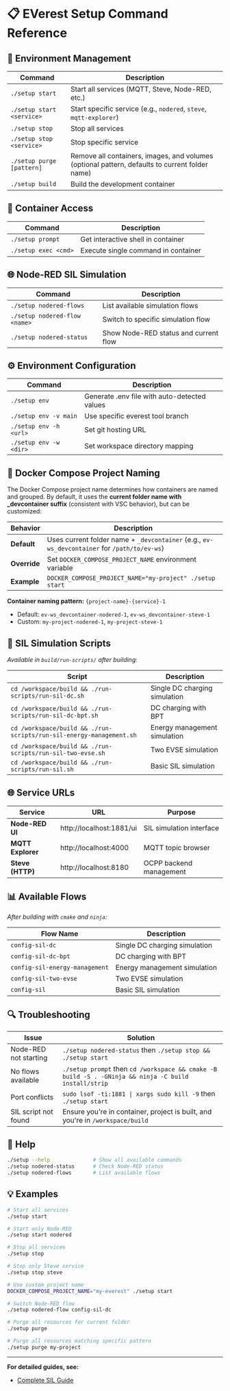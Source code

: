 # 📋 EVerest Setup Command Reference

## 🚀 Environment Management

| Command | Description |
|---------|-------------|
| `./setup start` | Start all services (MQTT, Steve, Node-RED, etc.) |
| `./setup start <service>` | Start specific service (e.g., `nodered`, `steve`, `mqtt-explorer`) |
| `./setup stop` | Stop all services |
| `./setup stop <service>` | Stop specific service |
| `./setup purge [pattern]` | Remove all containers, images, and volumes (optional pattern, defaults to current folder name) |
| `./setup build` | Build the development container |

## 🐚 Container Access

| Command | Description |
|---------|-------------|
| `./setup prompt` | Get interactive shell in container |
| `./setup exec <cmd>` | Execute single command in container |

## 🌐 Node-RED SIL Simulation

| Command | Description |
|---------|-------------|
| `./setup nodered-flows` | List available simulation flows |
| `./setup nodered-flow <name>` | Switch to specific simulation flow |
| `./setup nodered-status` | Show Node-RED status and current flow |

## ⚙️ Environment Configuration

| Command | Description |
|---------|-------------|
| `./setup env` | Generate .env file with auto-detected values |
| `./setup env -v main` | Use specific everest tool branch |
| `./setup env -h <url>` | Set git hosting URL |
| `./setup env -w <dir>` | Set workspace directory mapping |

## 🐳 Docker Compose Project Naming

The Docker Compose project name determines how containers are named and grouped. By default, it uses the **current folder name with _devcontainer suffix** (consistent with VSC behavior), but can be customized:

| Behavior | Description |
|----------|-------------|
| **Default** | Uses current folder name + `_devcontainer` (e.g., `ev-ws_devcontainer` for `/path/to/ev-ws`) |
| **Override** | Set `DOCKER_COMPOSE_PROJECT_NAME` environment variable |
| **Example** | `DOCKER_COMPOSE_PROJECT_NAME="my-project" ./setup start` |

**Container naming pattern:** `{project-name}-{service}-1`
- Default: `ev-ws_devcontainer-nodered-1`, `ev-ws_devcontainer-steve-1`
- Custom: `my-project-nodered-1`, `my-project-steve-1`

## 🔧 SIL Simulation Scripts

*Available in `build/run-scripts/` after building:*

| Script | Description |
|--------|-------------|
| `cd /workspace/build && ./run-scripts/run-sil-dc.sh` | Single DC charging simulation |
| `cd /workspace/build && ./run-scripts/run-sil-dc-bpt.sh` | DC charging with BPT |
| `cd /workspace/build && ./run-scripts/run-sil-energy-management.sh` | Energy management simulation |
| `cd /workspace/build && ./run-scripts/run-sil-two-evse.sh` | Two EVSE simulation |
| `cd /workspace/build && ./run-scripts/run-sil.sh` | Basic SIL simulation |

## 🌐 Service URLs

| Service | URL | Purpose |
|---------|-----|---------|
| **Node-RED UI** | http://localhost:1881/ui | SIL simulation interface |
| **MQTT Explorer** | http://localhost:4000 | MQTT topic browser |
| **Steve (HTTP)** | http://localhost:8180 | OCPP backend management |

## 📊 Available Flows

*After building with `cmake` and `ninja`:*

| Flow Name | Description |
|-----------|-------------|
| `config-sil-dc` | Single DC charging simulation |
| `config-sil-dc-bpt` | DC charging with BPT |
| `config-sil-energy-management` | Energy management simulation |
| `config-sil-two-evse` | Two EVSE simulation |
| `config-sil` | Basic SIL simulation |



## 🔍 Troubleshooting

| Issue | Solution |
|-------|----------|
| Node-RED not starting | `./setup nodered-status` then `./setup stop && ./setup start` |
| No flows available | `./setup prompt` then `cd /workspace && cmake -B build -S . -GNinja && ninja -C build install/strip` |
| Port conflicts | `sudo lsof -ti:1881 \| xargs sudo kill -9` then `./setup start` |
| SIL script not found | Ensure you're in container, project is built, and you're in `/workspace/build` |

## 📖 Help

```bash
./setup --help              # Show all available commands
./setup nodered-status      # Check Node-RED status
./setup nodered-flows       # List available flows
```

## 💡 Examples

```bash
# Start all services
./setup start

# Start only Node-RED
./setup start nodered

# Stop all services
./setup stop

# Stop only Steve service
./setup stop steve

# Use custom project name
DOCKER_COMPOSE_PROJECT_NAME="my-everest" ./setup start

# Switch Node-RED flow
./setup nodered-flow config-sil-dc

# Purge all resources for current folder
./setup purge

# Purge all resources matching specific pattern
./setup purge my-project
```

---

**For detailed guides, see:**
- [Complete SIL Guide](SIL_SIMULATION_GUIDE.md)